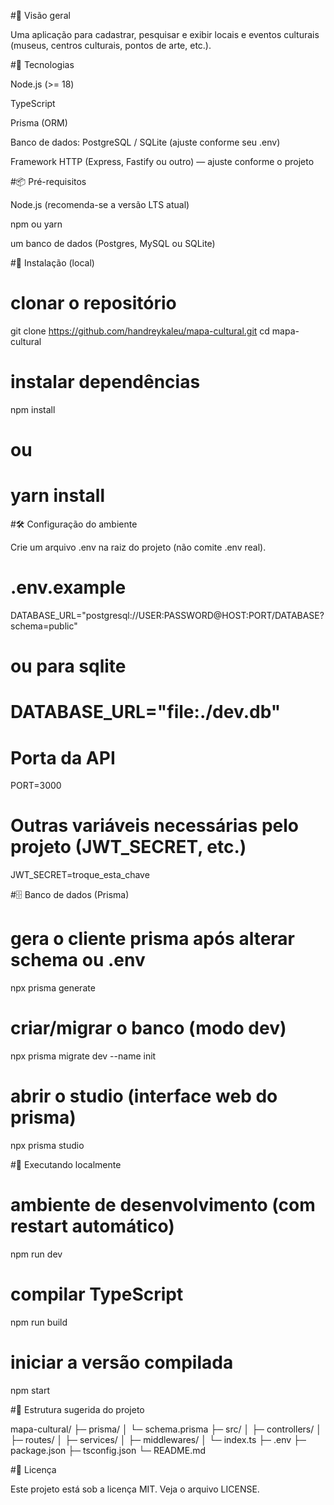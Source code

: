 #🚀 Visão geral

Uma aplicação para cadastrar, pesquisar e exibir locais e eventos culturais (museus, centros culturais, pontos de arte, etc.).

#🔧 Tecnologias

Node.js (>= 18)

TypeScript

Prisma (ORM)

Banco de dados: PostgreSQL / SQLite (ajuste conforme seu .env)

Framework HTTP (Express, Fastify ou outro) — ajuste conforme o projeto

#📦 Pré-requisitos

Node.js (recomenda-se a versão LTS atual)

npm ou yarn

um banco de dados (Postgres, MySQL ou SQLite)

#🔁 Instalação (local)

# clonar o repositório
git clone https://github.com/handreykaleu/mapa-cultural.git
cd mapa-cultural

# instalar dependências
npm install
# ou
# yarn install

#🛠 Configuração do ambiente

Crie um arquivo .env na raiz do projeto (não comite .env real).

# .env.example
DATABASE_URL="postgresql://USER:PASSWORD@HOST:PORT/DATABASE?schema=public"
# ou para sqlite
# DATABASE_URL="file:./dev.db"

# Porta da API
PORT=3000

# Outras variáveis necessárias pelo projeto (JWT_SECRET, etc.)
JWT_SECRET=troque_esta_chave

#🗄 Banco de dados (Prisma)

# gera o cliente prisma após alterar schema ou .env
npx prisma generate

# criar/migrar o banco (modo dev)
npx prisma migrate dev --name init

# abrir o studio (interface web do prisma)
npx prisma studio

#🏃 Executando localmente

# ambiente de desenvolvimento (com restart automático)
npm run dev

# compilar TypeScript
npm run build

# iniciar a versão compilada
npm start

#📁 Estrutura sugerida do projeto

mapa-cultural/
├─ prisma/
│ └─ schema.prisma
├─ src/
│ ├─ controllers/
│ ├─ routes/
│ ├─ services/
│ ├─ middlewares/
│ └─ index.ts
├─ .env
├─ package.json
├─ tsconfig.json
└─ README.md

#📜 Licença

Este projeto está sob a licença MIT. Veja o arquivo LICENSE.
